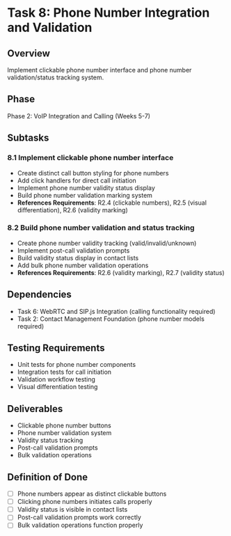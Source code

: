 # Task 8: Phone Number Integration and Validation

## Overview

Implement clickable phone number interface and phone number validation/status tracking system.

## Phase

Phase 2: VoIP Integration and Calling (Weeks 5-7)

## Subtasks

### 8.1 Implement clickable phone number interface

- Create distinct call button styling for phone numbers
- Add click handlers for direct call initiation
- Implement phone number validity status display
- Build phone number validation marking system
- **References Requirements**: R2.4 (clickable numbers), R2.5 (visual differentiation), R2.6 (validity marking)

### 8.2 Build phone number validation and status tracking

- Create phone number validity tracking (valid/invalid/unknown)
- Implement post-call validation prompts
- Build validity status display in contact lists
- Add bulk phone number validation operations
- **References Requirements**: R2.6 (validity marking), R2.7 (validity status)

## Dependencies

- Task 6: WebRTC and SIP.js Integration (calling functionality required)
- Task 2: Contact Management Foundation (phone number models required)

## Testing Requirements

- Unit tests for phone number components
- Integration tests for call initiation
- Validation workflow testing
- Visual differentiation testing

## Deliverables

- Clickable phone number buttons
- Phone number validation system
- Validity status tracking
- Post-call validation prompts
- Bulk validation operations

## Definition of Done

- [ ] Phone numbers appear as distinct clickable buttons
- [ ] Clicking phone numbers initiates calls properly
- [ ] Validity status is visible in contact lists
- [ ] Post-call validation prompts work correctly
- [ ] Bulk validation operations function properly
